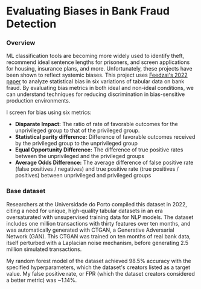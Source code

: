 <h1>Evaluating Biases in Bank Fraud Detection</h1>

<h3>Overview</h3>
<p>ML classification tools are becoming more widely used to identify theft, recommend ideal sentence lengths for prisoners, and screen applications for housing, insurance plans, and more. Unfortunately, these projects have been shown to reflect systemic biases. This project uses <a href="https://arxiv.org/pdf/2211.13358.pdf">Feedzai's 2022 paper</a> to analyze statistical bias in six variations of tabular data on bank fraud. By evaluating bias metrics in both ideal and non-ideal conditions, we can understand techniques for reducing discrimination in bias-sensitive production environments.</p>
<p>I screen for bias using six metrics:</p>
<ul>
  <li><b>Disparate Impact:</b> The ratio of rate of favorable outcomes for the unprivileged group to that of the privileged group.</li>
  <li><b>Statistical parity difference:</b> Difference of favorable outcomes received by the privileged group to the unprivileged group</li>
  <li><b>Equal Opportunity Difference:</b> The difference of true positive rates between the unprivileged and the privileged groups</li>
  <li><b>Average Odds Difference:</b> The average difference of false positive rate (false positives / negatives) and true positive rate (true positives / positives) between unprivileged and privileged groups</li>
</ul>

<h3>Base dataset</h3>
<p>Researchers at the Universidade do Porto compiled this dataset in 2022, citing a need for unique, high-quality tabular datasets in an era oversaturated with unsupervised training data for NLP models. The dataset includes one million transactions with thirty features over ten months, and was automatically generated with CTGAN, a Generative Adversarial Network (GAN). This CTGAN was trained on ten months of real bank data, itself perturbed with a Laplacian noise mechanism, before generating 2.5 million simulated transactions. </p>

<p>My random forest model of the dataset achieved 98.5% accuracy with the specified hyperparameters, which the dataset's creators listed as a target value. My false positive rate, or FPR (which the dataset creators considered a better metric) was ~1.14%.</p>


